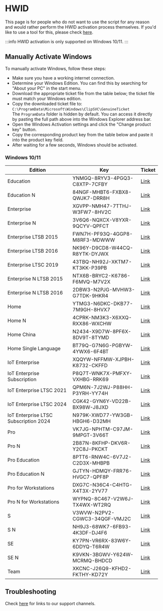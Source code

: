 # HWID

This page is for people who do not want to use the script for any reason and would rather perform the HWID activation process themselves. If you'd like to use a tool for this, please check [here](intro.md#how-to-activate-windows--office).

:::info
HWID activation is only supported on Windows 10/11.
:::

## Manually Activate Windows
To manually activate Windows, follow these steps:
-   Make sure you have a working internet connection.
-   Determine your Windows Edition. You can find this by searching for "About your PC" in the start menu.
-   Download the appropriate ticket file from the table below; the ticket file must match your Windows edition.
-   Copy the downloaded ticket file to:  
    `C:\ProgramData\Microsoft\Windows\ClipSVC\GenuineTicket`    
    The `ProgramData` folder is hidden by default. You can access it directly by pasting the full path above into the Windows Explorer address bar.
-   Open the Windows Activation settings and click the "Change product key" button.
-   Copy the corresponding product key from the table below and paste it into the product key field.
-   After waiting for a few seconds, Windows should be activated.

### Windows 10/11

| Edition                               | Key                           | Ticket                                                                                                                      |
|---------------------------------------|-------------------------------|-----------------------------------------------------------------------------------------------------------------------------|
| Education                             | YNMGQ-8RYV3-4PGQ3-C8XTP-7CFBY | [Link](https://github.com/massgravel/hwid-kms38-tickets/releases/latest/download/Education.xml)                             |
| Education N                           | 84NGF-MHBT6-FXBX8-QWJK7-DRR8H | [Link](https://github.com/massgravel/hwid-kms38-tickets/releases/latest/download/Education.N.xml)                           |
| Enterprise                            | XGVPP-NMH47-7TTHJ-W3FW7-8HV2C | [Link](https://github.com/massgravel/hwid-kms38-tickets/releases/latest/download/Enterprise.xml)                            |
| Enterprise N                          | 3V6Q6-NQXCX-V8YXR-9QCYV-QPFCT | [Link](https://github.com/massgravel/hwid-kms38-tickets/releases/latest/download/Enterprise.N.xml)                          |
| Enterprise LTSB 2015                  | FWN7H-PF93Q-4GGP8-M8RF3-MDWWW | [Link](https://github.com/massgravel/hwid-kms38-tickets/releases/latest/download/Enterprise.LTSB.2015.xml)                  |
| Enterprise LTSB 2016                  | NK96Y-D9CD8-W44CQ-R8YTK-DYJWX | [Link](https://github.com/massgravel/hwid-kms38-tickets/releases/latest/download/Enterprise.LTSB.2016.xml)                  |
| Enterprise LTSC 2019                  | 43TBQ-NH92J-XKTM7-KT3KK-P39PB | [Link](https://github.com/massgravel/hwid-kms38-tickets/releases/latest/download/Enterprise.LTSC.2019.xml)                  |
| Enterprise N LTSB 2015                | NTX6B-BRYC2-K6786-F6MVQ-M7V2X | [Link](https://github.com/massgravel/hwid-kms38-tickets/releases/latest/download/Enterprise.N.LTSB.2015.xml)                |
| Enterprise N LTSB 2016                | 2DBW3-N2PJG-MVHW3-G7TDK-9HKR4 | [Link](https://github.com/massgravel/hwid-kms38-tickets/releases/latest/download/Enterprise.N.LTSB.2016.xml)                |
| Home                                  | YTMG3-N6DKC-DKB77-7M9GH-8HVX7 | [Link](https://github.com/massgravel/hwid-kms38-tickets/releases/latest/download/Home.xml)                                  |
| Home N                                | 4CPRK-NM3K3-X6XXQ-RXX86-WXCHW | [Link](https://github.com/massgravel/hwid-kms38-tickets/releases/latest/download/Home.N.xml)                                |
| Home China                            | N2434-X9D7W-8PF6X-8DV9T-8TYMD | [Link](https://github.com/massgravel/hwid-kms38-tickets/releases/latest/download/Home.China.xml)                            |
| Home Single Language                  | BT79Q-G7N6G-PGBYW-4YWX6-6F4BT | [Link](https://github.com/massgravel/hwid-kms38-tickets/releases/latest/download/Home.Single.Language.xml)                  |
| IoT Enterprise                        | XQQYW-NFFMW-XJPBH-K8732-CKFFD | [Link](https://github.com/massgravel/hwid-kms38-tickets/releases/latest/download/IoT.Enterprise.xml)                        |
| IoT Enterprise Subscription           | P8Q7T-WNK7X-PMFXY-VXHBG-RRK69 | [Link](https://github.com/massgravel/hwid-kms38-tickets/releases/latest/download/IoT.Enterprise.Subscription.xml)           |
| IoT Enterprise LTSC 2021              | QPM6N-7J2WJ-P88HH-P3YRH-YY74H | [Link](https://github.com/massgravel/hwid-kms38-tickets/releases/latest/download/IoT.Enterprise.LTSC.2021.xml)              |
| IoT Enterprise LTSC 2024              | CGK42-GYN6Y-VD22B-BX98W-J8JXD | [Link](https://github.com/massgravel/hwid-kms38-tickets/releases/latest/download/IoT.Enterprise.LTSC.2024.xml)              |
| IoT Enterprise LTSC Subscription 2024 | N979K-XWD77-YW3GB-HBGH6-D32MH | [Link](https://github.com/massgravel/hwid-kms38-tickets/releases/latest/download/IoT.Enterprise.LTSC.Subscription.2024.xml) |
| Pro                                   | VK7JG-NPHTM-C97JM-9MPGT-3V66T | [Link](https://github.com/massgravel/hwid-kms38-tickets/releases/latest/download/Pro.xml)                                   |
| Pro N                                 | 2B87N-8KFHP-DKV6R-Y2C8J-PKCKT | [Link](https://github.com/massgravel/hwid-kms38-tickets/releases/latest/download/Pro.N.xml)                                 |
| Pro Education                         | 8PTT6-RNW4C-6V7J2-C2D3X-MHBPB | [Link](https://github.com/massgravel/hwid-kms38-tickets/releases/latest/download/Pro.Education.xml)                         |
| Pro Education N                       | GJTYN-HDMQY-FRR76-HVGC7-QPF8P | [Link](https://github.com/massgravel/hwid-kms38-tickets/releases/latest/download/Pro.Education.N.xml)                       |
| Pro for Workstations                  | DXG7C-N36C4-C4HTG-X4T3X-2YV77 | [Link](https://github.com/massgravel/hwid-kms38-tickets/releases/latest/download/Pro.for.Workstations.xml)                  |
| Pro N for Workstations                | WYPNQ-8C467-V2W6J-TX4WX-WT2RQ | [Link](https://github.com/massgravel/hwid-kms38-tickets/releases/latest/download/Pro.N.for.Workstations.xml)                |
| S                                     | V3WVW-N2PV2-CGWC3-34QGF-VMJ2C | [Link](https://github.com/massgravel/hwid-kms38-tickets/releases/latest/download/Cloud.S.xml)                               |
| S N                                   | NH9J3-68WK7-6FB93-4K3DF-DJ4F6 | [Link](https://github.com/massgravel/hwid-kms38-tickets/releases/latest/download/Cloud.S.N.xml)                             |
| SE                                    | KY7PN-VR6RX-83W6Y-6DDYQ-T6R4W | [Link](https://github.com/massgravel/hwid-kms38-tickets/releases/latest/download/CloudEdition.SE.xml)                       |
| SE N                                  | K9VKN-3BGWV-Y624W-MCRMQ-BHDCD | [Link](https://github.com/massgravel/hwid-kms38-tickets/releases/latest/download/CloudEdition.SE.N.xml)                     |
| Team                                  | XKCNC-J26Q9-KFHD2-FKTHY-KD72Y | [Link](https://github.com/massgravel/hwid-kms38-tickets/releases/latest/download/Team.xml)                                  |

## Troubleshooting

Check [here](troubleshoot.md) for links to our support channels.